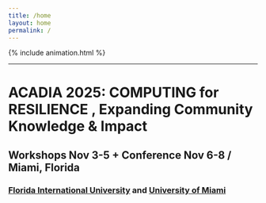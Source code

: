 ```yaml
---
title: /home
layout: home
permalink: /
---
```


{% include animation.html %}

---

# ACADIA 2025: COMPUTING for RESILIENCE , Expanding Community Knowledge & Impact

## Workshops Nov 3-5 + Conference Nov 6-8 / Miami, Florida

### [Florida International University](/fiu) and [University of Miami](/um)  


